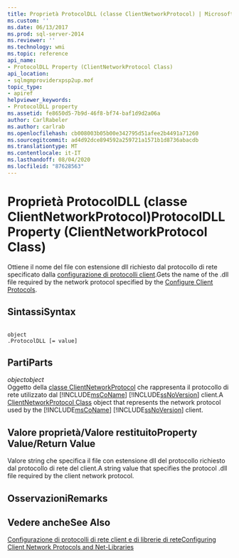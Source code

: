 ```yaml
---
title: Proprietà ProtocolDLL (classe ClientNetworkProtocol) | Microsoft Docs
ms.custom: ''
ms.date: 06/13/2017
ms.prod: sql-server-2014
ms.reviewer: ''
ms.technology: wmi
ms.topic: reference
api_name:
- ProtocolDLL Property (ClientNetworkProtocol Class)
api_location:
- sqlmgmproviderxpsp2up.mof
topic_type:
- apiref
helpviewer_keywords:
- ProtocolDLL property
ms.assetid: fe8650d5-7b9d-46f8-bf74-baf1d9d2a06a
author: CarlRabeler
ms.author: carlrab
ms.openlocfilehash: cb008003b05b00e342795d51afee2b4491a71260
ms.sourcegitcommit: ad4d92dce894592a259721a1571b1d8736abacdb
ms.translationtype: MT
ms.contentlocale: it-IT
ms.lasthandoff: 08/04/2020
ms.locfileid: "87628563"
---
```

# <a name="protocoldll-property-clientnetworkprotocol-class"></a><span data-ttu-id="8e763-102">Proprietà ProtocolDLL (classe ClientNetworkProtocol)</span><span class="sxs-lookup"><span data-stu-id="8e763-102">ProtocolDLL Property (ClientNetworkProtocol Class)</span></span>
  <span data-ttu-id="8e763-103">Ottiene il nome del file con estensione dll richiesto dal protocollo di rete specificato dalla [configurazione di protocolli client](https://technet.microsoft.com/library/ms181035.aspx).</span><span class="sxs-lookup"><span data-stu-id="8e763-103">Gets the name of the .dll file required by the network protocol specified by the [Configure Client Protocols](https://technet.microsoft.com/library/ms181035.aspx).</span></span>  
  
## <a name="syntax"></a><span data-ttu-id="8e763-104">Sintassi</span><span class="sxs-lookup"><span data-stu-id="8e763-104">Syntax</span></span>  
  
```  
  
object  
.ProtocolDLL [= value]  
```  
  
## <a name="parts"></a><span data-ttu-id="8e763-105">Parti</span><span class="sxs-lookup"><span data-stu-id="8e763-105">Parts</span></span>  
 <span data-ttu-id="8e763-106">*object*</span><span class="sxs-lookup"><span data-stu-id="8e763-106">*object*</span></span>  
 <span data-ttu-id="8e763-107">Oggetto della [classe ClientNetworkProtocol](clientnetworkprotocol-class.md) che rappresenta il protocollo di rete utilizzato dal [!INCLUDE[msCoName](../../../includes/msconame-md.md)] [!INCLUDE[ssNoVersion](../../../includes/ssnoversion-md.md)] client.</span><span class="sxs-lookup"><span data-stu-id="8e763-107">A [ClientNetworkProtocol Class](clientnetworkprotocol-class.md) object that represents the network protocol used by the [!INCLUDE[msCoName](../../../includes/msconame-md.md)] [!INCLUDE[ssNoVersion](../../../includes/ssnoversion-md.md)] client.</span></span>  
  
## <a name="property-valuereturn-value"></a><span data-ttu-id="8e763-108">Valore proprietà/Valore restituito</span><span class="sxs-lookup"><span data-stu-id="8e763-108">Property Value/Return Value</span></span>  
 <span data-ttu-id="8e763-109">Valore string che specifica il file con estensione dll del protocollo richiesto dal protocollo di rete del client.</span><span class="sxs-lookup"><span data-stu-id="8e763-109">A string value that specifies the protocol .dll file required by the client network protocol.</span></span>  
  
## <a name="remarks"></a><span data-ttu-id="8e763-110">Osservazioni</span><span class="sxs-lookup"><span data-stu-id="8e763-110">Remarks</span></span>  
  
## <a name="see-also"></a><span data-ttu-id="8e763-111">Vedere anche</span><span class="sxs-lookup"><span data-stu-id="8e763-111">See Also</span></span>  
 [<span data-ttu-id="8e763-112">Configurazione di protocolli di rete client e di librerie di rete</span><span class="sxs-lookup"><span data-stu-id="8e763-112">Configuring Client Network Protocols and Net-Libraries</span></span>](https://technet.microsoft.com/library/ms181035.aspx)  
  
  
